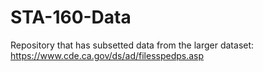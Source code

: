 # STA-160-Data

Repository that has subsetted data from the larger dataset: https://www.cde.ca.gov/ds/ad/filesspedps.asp 
